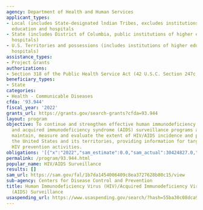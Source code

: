 ```yaml
---
agency: Department of Health and Human Services
applicant_types:
- Local (includes State-designated lndian Tribes, excludes institutions of higher
  education and hospitals
- State (includes District of Columbia, public institutions of higher education and
  hospitals)
- U.S. Territories and possessions (includes institutions of higher education and
  hospitals)
assistance_types:
- Project Grants
authorizations:
- Section 318 of the Public Health Service Act (42 U.S.C. Section 247c, as amended).
beneficiary_types:
- State
categories:
- Health - Communicable Diseases
cfda: '93.944'
fiscal_year: '2022'
grants_url: https://grants.gov/search-grants?cfda=93.944
layout: program
objective: To continue and strengthen effective human immunodeficiency virus (HIV)
  and acquired immunodeficiency syndrome (AIDS) surveillance programs and to affect,
  maintain, measure and evaluate the extent of HIV/AIDS incidence and prevalence throughout
  the United States and its territories, providing information for targeting and implementing
  HIV prevention activities.
obligations: '[{"x":"2022","sam_estimate":0.0,"sam_actual":30424827.0,"usa_spending_actual":26319427.81},{"x":"2023","sam_estimate":26898991.0,"sam_actual":0.0,"usa_spending_actual":32211517.97},{"x":"2024","sam_estimate":26898991.0,"sam_actual":0.0,"usa_spending_actual":10467601.72}]'
permalink: /program/93.944.html
popular_name: HIV/AIDS Surveillance
results: []
sam_url: https://sam.gov/fal/1b7da1454006409c8ea3727628b80c15/view
sub-agency: Centers for Disease Control and Prevention
title: Human Immunodeficiency Virus (HIV)/Acquired Immunodeficiency Virus Syndrome
  (AIDS) Surveillance
usaspending_url: https://www.usaspending.gov/search/?hash=55ba30c08dca934bb4e5e72b7fa1917b
---
```

